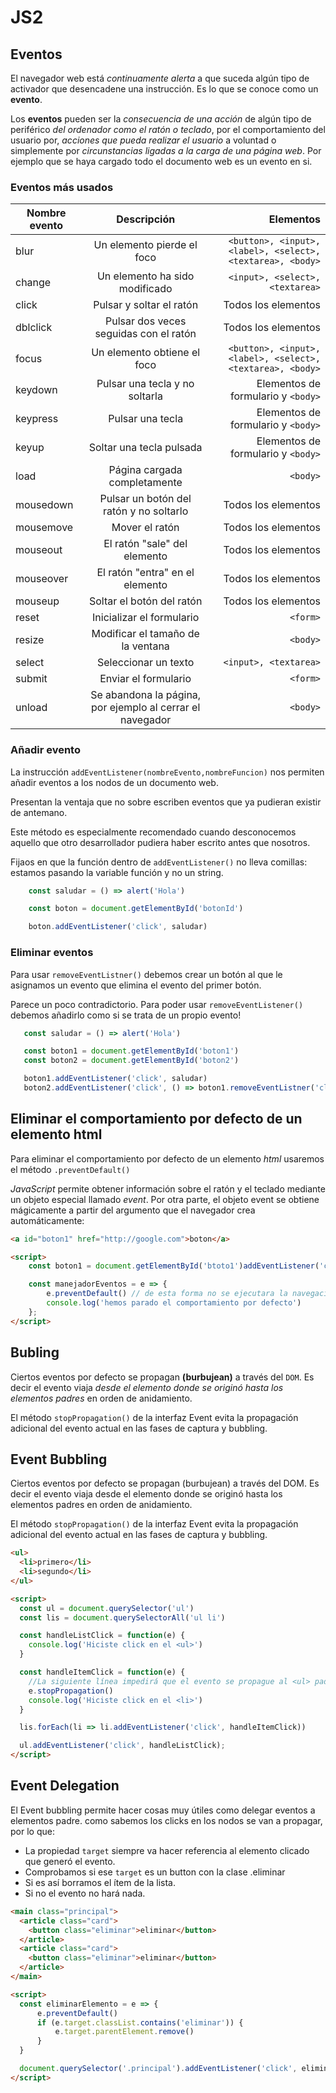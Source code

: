 # JS2

## Eventos

El navegador web está *continuamente alerta* a que suceda algún tipo de activador que desencadene una instrucción. Es lo que se conoce como un **evento**.

Los **eventos** pueden ser la *consecuencia de una acción* de algún tipo de periférico *del ordenador como el ratón o teclado*, por el comportamiento del usuario por, *acciones que pueda realizar el usuario* a voluntad o simplemente por *circunstancias ligadas a la carga de una página web*. Por ejemplo que se haya cargado todo el documento web es un evento en si.

### Eventos más usados

| Nombre evento           | Descripción   | Elementos |
|-------------------------|:-------------:|-----------------:|
|blur|Un elemento pierde el foco|```<button>, <input>, <label>, <select>, <textarea>, <body>```|
|change|Un elemento ha sido modificado|```<input>, <select>, <textarea>```|
|click|Pulsar y soltar el ratón|Todos los elementos|
|dblclick|Pulsar dos veces seguidas con el ratón|Todos los elementos|
|focus|Un elemento obtiene el foco|```<button>, <input>, <label>, <select>, <textarea>, <body>```|
|keydown|Pulsar una tecla y no soltarla| Elementos de formulario y ```<body>```|
|keypress|Pulsar una tecla| Elementos de formulario y ```<body>```|
|keyup|Soltar una tecla pulsada| Elementos de formulario y ```<body>```|
|load|Página cargada completamente|```<body>```|
|mousedown|Pulsar un botón del ratón y no soltarlo|Todos los elementos|
|mousemove|Mover el ratón|Todos los elementos|
|mouseout|El ratón "sale" del elemento|Todos los elementos|
|mouseover|El ratón "entra" en el elemento|Todos los elementos|
|mouseup|Soltar el botón del ratón|Todos los elementos|
|reset|Inicializar el formulario| ```<form>```|
|resize|Modificar el tamaño de la ventana|```<body>```|
|select|Seleccionar un texto|```<input>, <textarea>```|
|submit|Enviar el formulario| ```<form>```|
|unload|Se abandona la página, por ejemplo al cerrar el navegador|```<body>```|

### Añadir evento

La instrucción ```addEventListener(nombreEvento,nombreFuncion)``` nos permiten añadir eventos a los nodos de un documento web.

Presentan la ventaja que no sobre escriben eventos que ya pudieran existir de antemano.

Este método es especialmente recomendado cuando desconocemos aquello que otro desarrollador pudiera haber escrito antes que nosotros.

Fijaos en que la función dentro de ```addEventListener()``` no lleva comillas: estamos pasando la variable función y no un string.

```js
    const saludar = () => alert('Hola')

    const boton = document.getElementById('botonId')

    boton.addEventListener('click', saludar)

```

### Eliminar eventos

Para usar ```removeEventListner()``` debemos crear un botón al que le asignamos un evento que elimina el evento del primer botón.

Parece un poco contradictorio. Para poder usar ```removeEventListener()``` debemos añadirlo como si se trata de un propio evento!

```js
   const saludar = () => alert('Hola')

   const boton1 = document.getElementById('boton1')
   const boton2 = document.getElementById('boton2')

   boton1.addEventListener('click', saludar)
   boton2.addEventListener('click', () => boton1.removeEventListner('click', saludar))

```

## Eliminar el comportamiento por defecto de un elemento html

Para eliminar el comportamiento por defecto de un elemento *html* usaremos el método ```.preventDefault()```

*JavaScript* permite obtener información sobre el ratón y el teclado mediante un objeto especial llamado *event*. Por otra parte, el objeto event se obtiene mágicamente a partir del argumento que el navegador crea automáticamente:

```html
<a id="boton1" href="http://google.com">boton</a>

<script>
    const boton1 = document.getElementById('btoto1')addEventListener('click', manejadorEventos);

    const manejadorEventos = e => {
        e.preventDefault() // de esta forma no se ejecutara la navegación del elemento a
        console.log('hemos parado el comportamiento por defecto')
    };
</script>

```

## Bubling

Ciertos eventos por defecto se propagan **(burbujean)** a través del ```DOM```. Es decir el evento viaja *desde el elemento donde se originó hasta los elementos padres* en orden de anidamiento.

El método ```stopPropagation()``` de la interfaz Event evita la propagación adicional del evento actual en las fases de captura y bubbling.

## Event Bubbling

Ciertos eventos por defecto se propagan (burbujean) a través del DOM. Es decir el evento viaja desde el elemento donde se originó hasta los elementos padres en orden de anidamiento.

El método ```stopPropagation()``` de la interfaz Event evita la propagación adicional del evento actual en las fases de captura y bubbling.

```html
<ul>
  <li>primero</li>
  <li>segundo</li>
</ul>

<script>
  const ul = document.querySelector('ul')
  const lis = document.querySelectorAll('ul li')

  const handleListClick = function(e) {
    console.log('Hiciste click en el <ul>')
  }

  const handleItemClick = function(e) {
    //La siguiente línea impedirá que el evento se propague al <ul> padre.
    e.stopPropagation()
    console.log('Hiciste click en el <li>')
  }

  lis.forEach(li => li.addEventListener('click', handleItemClick))

  ul.addEventListener('click', handleListClick);
</script>
```

## Event Delegation

El Event bubbling permite hacer cosas muy útiles como delegar eventos a elementos padre. como sabemos los clicks en los nodos se van a propagar, por lo que:

- La propiedad ```target``` siempre va hacer referencia al elemento clicado que generó el evento.
- Comprobamos si ese ```target``` es un button con la clase .eliminar
- Si es así borramos el ítem de la lista.
- Si no el evento no hará nada.

```html
<main class="principal">
  <article class="card">
    <button class="eliminar">eliminar</button>
  </article>
  <article class="card">
    <button class="eliminar">eliminar</button>
  </article>
</main>

<script>
  const eliminarElemento = e => {
      e.preventDefault()
      if (e.target.classList.contains('eliminar')) {
          e.target.parentElement.remove()
      }
  }

  document.querySelector('.principal').addEventListener('click', eliminarElemento);
</script>
```
